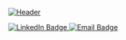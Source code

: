 [![Header](https://github.com/lucadibello/lucadibello/assets/37295664/28933f24-2264-4ead-8656-684c575e78f5)](https://lucadibello.ch)

<!-- Badges -->
<div id="badges">
  <a href="https://www.linkedin.com/in/luca-di-bello/">
    <img src="https://img.shields.io/badge/LinkedIn-blue?style=for-the-badge&logo=linkedin&logoColor=white" alt="LinkedIn Badge"/>
  </a>
  <a href="mailto:lucadibello@proton.me">
    <img src="https://img.shields.io/badge/Gmail-D14836?style=for-the-badge&logo=gmail&logoColor=white" alt="Email Badge"/>
  </a>
</div>
